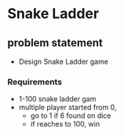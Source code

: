 # Snake Ladder

## problem statement
- Design Snake Ladder game

### Requirements
- 1-100 snake ladder gam
- multiple player started from 0, 
    - go to 1 if 6 found on dice
    - if reaches to 100, win
